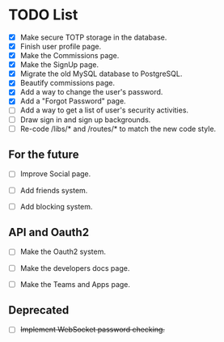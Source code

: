 # TODO List

- [x] Make secure TOTP storage in the database.
- [x] Finish user profile page.
- [x] Make the Commissions page.
- [x] Make the SignUp page.
- [x] Migrate the old MySQL database to PostgreSQL.
- [x] Beautify commissions page.
- [x] Add a way to change the user's password.
- [x] Add a "Forgot Password" page.
- [ ] Add a way to get a list of user's security activities.
- [ ] Draw sign in and sign up backgrounds.
- [ ] Re-code /libs/* and /routes/* to match the new code style.

## For the future
- [ ] Improve Social page.
- [ ] Add friends system.
- [ ] Add blocking system.


## API and Oauth2
- [ ] Make the Oauth2 system.
- [ ] Make the developers docs page.
- [ ] Make the Teams and Apps page.



## Deprecated
- [ ] ~~Implement WebSocket password checking.~~
